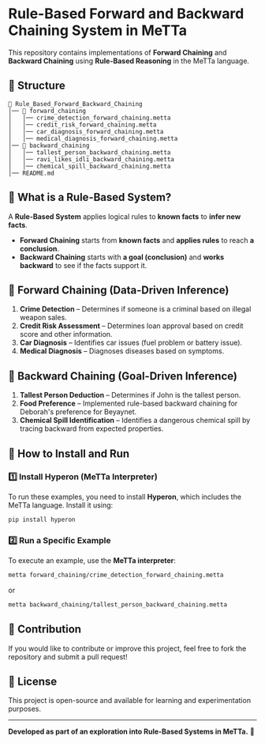 # Rule-Based Forward and Backward Chaining System in MeTTa

This repository contains implementations of **Forward Chaining** and **Backward Chaining** using **Rule-Based Reasoning** in the MeTTa language.

## 📌 Structure

```
📂 Rule_Based_Forward_Backward_Chaining
│── 📂 forward_chaining
│   │── crime_detection_forward_chaining.metta
│   │── credit_risk_forward_chaining.metta
│   │── car_diagnosis_forward_chaining.metta
│   │── medical_diagnosis_forward_chaining.metta
│── 📂 backward_chaining
│   │── tallest_person_backward_chaining.metta
│   │── ravi_likes_idli_backward_chaining.metta
│   │── chemical_spill_backward_chaining.metta
│── README.md
```

## 🔹 What is a Rule-Based System?
A **Rule-Based System** applies logical rules to **known facts** to **infer new facts**.
- **Forward Chaining** starts from **known facts** and **applies rules** to reach **a conclusion**.
- **Backward Chaining** starts with **a goal (conclusion)** and **works backward** to see if the facts support it.

## 🔹 Forward Chaining (Data-Driven Inference)
1. **Crime Detection** – Determines if someone is a criminal based on illegal weapon sales.
2. **Credit Risk Assessment** – Determines loan approval based on credit score and other information.
3. **Car Diagnosis** – Identifies car issues (fuel problem or battery issue).
4. **Medical Diagnosis** – Diagnoses diseases based on symptoms.

## 🔹 Backward Chaining (Goal-Driven Inference)
1. **Tallest Person Deduction** – Determines if John is the tallest person.
2. **Food Preference** – Implemented rule-based backward chaining for Deborah's preference for Beyaynet.
3. **Chemical Spill Identification** – Identifies a dangerous chemical spill by tracing backward from expected properties.

## 🚀 How to Install and Run

### **1️⃣ Install Hyperon (MeTTa Interpreter)**
To run these examples, you need to install **Hyperon**, which includes the MeTTa language. Install it using:
```sh
pip install hyperon
```

### **2️⃣ Run a Specific Example**
To execute an example, use the **MeTTa interpreter**:
```sh
metta forward_chaining/crime_detection_forward_chaining.metta
```
or
```sh
metta backward_chaining/tallest_person_backward_chaining.metta
```

## 📌 Contribution
If you would like to contribute or improve this project, feel free to fork the repository and submit a pull request!

## 📌 License
This project is open-source and available for learning and experimentation purposes.

---

**Developed as part of an exploration into Rule-Based Systems in MeTTa.** 🚀

